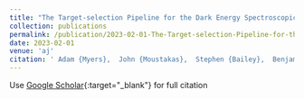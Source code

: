 ```yaml
---
title: "The Target-selection Pipeline for the Dark Energy Spectroscopic Instrument"
collection: publications
permalink: /publication/2023-02-01-The-Target-selection-Pipeline-for-the-Dark-Energy-Spectroscopic-Instrument
date: 2023-02-01
venue: 'aj'
citation: ' Adam {Myers},  John {Moustakas},  Stephen {Bailey},  Benjamin {Weaver},  Andrew {Cooper},  Jaime {Forero-Romero},  Bela {Abolfathi},  David {Alexander},  David {Brooks},  Edmond {Chaussidon},  Chia-Hsun {Chuang},  Kyle {Dawson},  Arjun {Dey},  Biprateep {Dey},  Govinda {Dhungana},  Peter {Doel},  Kevin {Fanning},  Enrique {Gazta{\~n}aga},  Satya {Gontcho A Gontcho},  Alma {Gonzalez-Morales},  ChangHoon {Hahn},  Hiram {Herrera-Alcantar},  Klaus {Honscheid},  Mustapha {Ishak},  Tanveer {Karim},  David {Kirkby},  Theodore {Kisner},  Sergey {Koposov},  Anthony {Kremin},  Ting-Wen {Lan},  Martin {Landriau},  Dustin {Lang},  Michael {Levi},  Christophe {Magneville},  Lucas {Napolitano},  Paul {Martini},  Aaron {Meisner},  Jeffrey {Newman},  Nathalie {Palanque-Delabrouille},  Will {Percival},  Claire {Poppett},  Francisco {Prada},  Anand {Raichoor},  Ashley {Ross},  Edward {Schlafly},  David {Schlegel},  Michael {Schubnell},  Ting {Tan},  Gregory {Tarle},  Michael {Wilson},  Christophe {Y{\`e}che},  Rongpu {Zhou},  Zhimin {Zhou},  Hu {Zou}, &quot;The Target-selection Pipeline for the Dark Energy Spectroscopic Instrument.&quot; aj, 2023.'
---
```

Use [Google Scholar](https://scholar.google.com/scholar?q=The+Target+selection+Pipeline+for+the+Dark+Energy+Spectroscopic+Instrument){:target="_blank"} for full citation